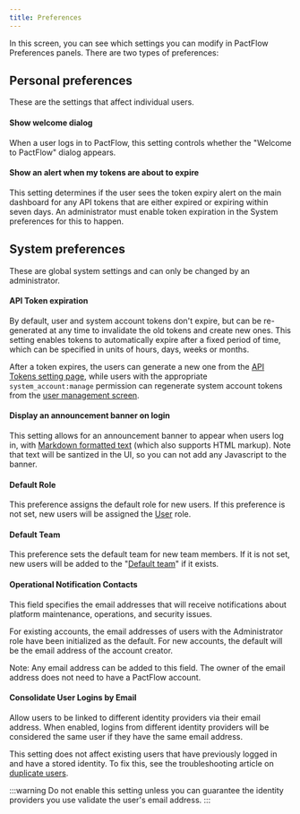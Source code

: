 ```yaml
---
title: Preferences
---
```


In this screen, you can see which settings you can modify in PactFlow Preferences panels. There are two types of preferences:

## Personal preferences

These are the settings that affect individual users.

#### Show welcome dialog

When a user logs in to PactFlow, this setting controls whether the "Welcome to PactFlow" dialog appears.

#### Show an alert when my tokens are about to expire

This setting determines if the user sees the token expiry alert on the main dashboard for any API tokens that are either expired or expiring within seven days. An administrator must enable token expiration in the System preferences for this to happen.

## System preferences

These are global system settings and can only be changed by an administrator.

#### API Token expiration

By default, user and system account tokens don't expire, but can be re-generated at any time to invalidate the old tokens and create new ones. This setting enables tokens to automatically expire after a fixed period of time, which can be specified in units of hours, days, weeks or months.

After a token expires, the users can generate a new one from the [API Tokens setting page](./api-tokens), while users with the appropriate `system_account:manage` permission can regenerate system account tokens from the [user
management screen](./users#system-accounts).

#### Display an announcement banner on login

This setting allows for an announcement banner to appear when users log in, with [Markdown
formatted text](https://commonmark.org/help/) (which also supports HTML markup). Note that text will be santized in the UI, so you can not add any Javascript to the banner.

#### Default Role

This preference assigns the default role for new users. If this preference is not set, new users will be assigned the [User](/docs/permissions/predefined-roles#user) role.

#### Default Team

This preference sets the default team for new team members. If it is not set, new users will be added to the "[Default team](/docs/user-interface/settings/teams#the-default-team)" if it exists.

#### Operational Notification Contacts

This field specifies the email addresses that will receive notifications about platform maintenance, operations, and security issues. 

For existing accounts, the email addresses of users with the Administrator role have been initialized as the default. For new accounts, the default will be the email address of the account creator. 

Note: Any email address can be added to this field. The owner of the email address does not need to have a PactFlow account.

#### Consolidate User Logins by Email

Allow users to be linked to different identity providers via their email address. When enabled, logins from different identity providers will be considered the same user if they have the same email address.

This setting does not affect existing users that have previously logged in and have a stored identity. To fix this, see the troubleshooting article on [duplicate users](/docs/authentication/legacy#4-ive-added-an-identity-provider-and-see-duplicate-users).

:::warning
Do not enable this setting unless you can guarantee the identity providers you use validate the user's email address.
:::